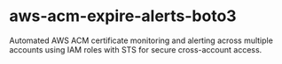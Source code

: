 # aws-acm-expire-alerts-boto3
Automated AWS ACM certificate monitoring and alerting across multiple accounts using IAM roles with STS for secure cross-account access.
